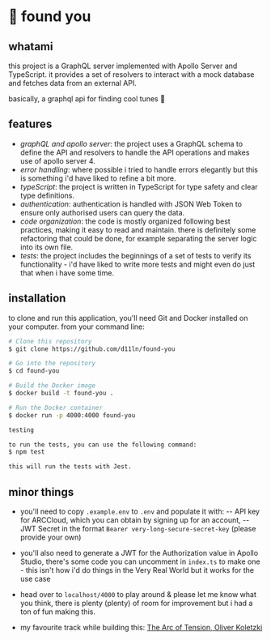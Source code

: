 # 🎹 found you

## whatami

this project is a GraphQL server implemented with Apollo Server and TypeScript. it provides a set of resolvers to interact with a mock database and fetches data from an external API.

basically, a graphql api for finding cool tunes 🥁

## features

- *graphQL and apollo server*: the project uses a GraphQL schema to define the API and resolvers to handle the API operations and makes use of apollo server 4.
- *error handling*: where possible i tried to handle errors elegantly but this is something i'd have liked to refine a bit more.
- *typeScript*: the project is written in TypeScript for type safety and clear type definitions.
- *authentication*: authentication is handled with JSON Web Token to ensure only authorised users can query the data.
- *code organization*: the code is mostly organized following best practices, making it easy to read and maintain. there is definitely some refactoring that could be done, for example separating the server logic into its own file.
- *tests*: the project includes the beginnings of a set of tests to verify its functionality - i'd have liked to write more tests and might even do just that when i have some time.

## installation

to clone and run this application, you'll need Git and Docker installed on your computer. from your command line:

```bash
# Clone this repository
$ git clone https://github.com/d11ln/found-you

# Go into the repository
$ cd found-you

# Build the Docker image
$ docker build -t found-you .

# Run the Docker container
$ docker run -p 4000:4000 found-you

testing

to run the tests, you can use the following command:
$ npm test

this will run the tests with Jest. 

```

## minor things

- you'll need to copy `.example.env` to `.env` and populate it with:
    -- API key for ARCCloud, which you can obtain by signing up for an account,
    -- JWT Secret in the format `Bearer very-long-secure-secret-key` (please provide your own)

- you'll also need to generate a JWT for the Authorization value in Apollo Studio, there's some code you can uncomment in `index.ts` to make one - this isn't how i'd do things in the Very Real World but it works for the use case

- head over to `localhost/4000` to play around & please let me know what you think, there is plenty (plenty) of room for improvement but i had a ton of fun making this. 

- my favourite track while building this: [The Arc of Tension, Oliver Koletzki](https://youtu.be/XOoCxv7qWf4?si=XScbYi0I6tfzB-6p)
